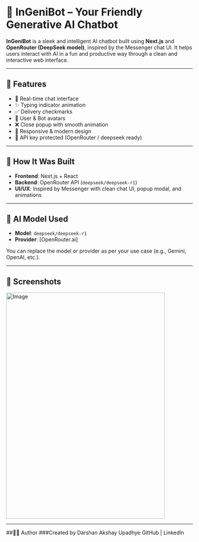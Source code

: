 # 🤖 InGeniBot – Your Friendly Generative AI Chatbot

**InGeniBot** is a sleek and intelligent AI chatbot built using **Next.js** and **OpenRouter (DeepSeek model)**, inspired by the Messenger chat UI. It helps users interact with AI in a fun and productive way through a clean and interactive web interface.

---

## 🚀 Features

- 💬 Real-time chat interface
- ✨ Typing indicator animation
- ✅ Delivery checkmarks
- 👤 User & Bot avatars
- ❌ Close popup with smooth animation
- 📱 Responsive & modern design
- 🔐 API key protected (OpenRouter / deepseek ready)

---

## 🔧 How It Was Built

- **Frontend**: Next.js + React
- **Backend**: OpenRouter API (`deepseek/deepseek-r1`)
- **UI/UX**: Inspired by Messenger with clean chat UI, popup modal, and animations

---

## 🧠 AI Model Used

- **Model**: `deepseek/deepseek-r1`
- **Provider**: [OpenRouter.ai]

You can replace the model or provider as per your use case (e.g., Gemini, OpenAI, etc.).

---

## 📸 Screenshots

<img width="428" height="610" alt="Image" src="https://github.com/user-attachments/assets/9547738f-7fc5-4933-a1ab-eeb197751fbd" />

---

##👨‍💻 Author
###Created by Darshan Akshay Upadhye
GitHub | LinkedIn
